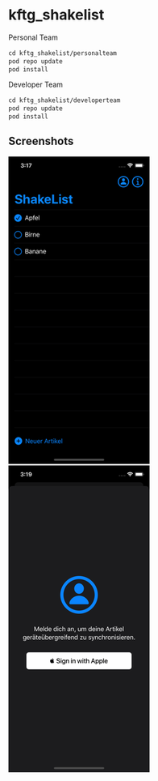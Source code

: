 # kftg_shakelist

Personal Team

```
cd kftg_shakelist/personalteam
pod repo update
pod install
```

Developer Team

```
cd kftg_shakelist/developerteam
pod repo update
pod install
```

## Screenshots
![Main Screen](https://github.com/Boostvolt/kftg_shakelist/blob/master/img/main.png?raw=true)
![Login Screen](https://github.com/Boostvolt/kftg_shakelist/blob/master/img/login.png?raw=true)
